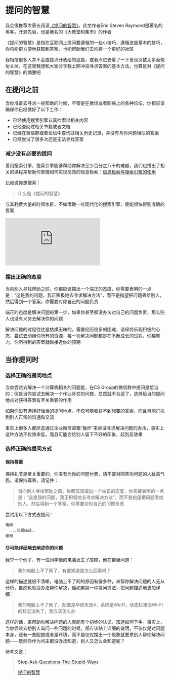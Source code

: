 # 提问的智慧

我会很推荐大家去阅读[《提问的智慧》](提问的智慧)，此文作者Eric Steven Raymond是著名的黑客，开源先驱，也是著名的《大教堂和集市》的作者

《提问的智慧》是指在互联网上提问要遵循的一些小技巧，遵循这些基本的技巧，你将能更方便地获取到答案，也能帮助我们去构建一个更好的社区

我相信很多人并不会直接点开我给的连接，或者点进去看了一下发现页数太多而匆匆关掉，在这里我想和大家分享我上网冲浪寻求答案的基本方法，也算是对《提问的智慧》的摘要吧

## 在提问之前

当你准备去寻求一些帮助的时候，不管是在微信或者网络上的各种论坛，你都应该确保你已经做好了以下工作：

- 已经使用搜索引擎认真检索过相关内容
- 已经查阅过相关书籍或者文档
- 已经在微信群或者论坛中查询过相关历史记录，并没有与你问题相似的答案
- 已经尝试了很多次还是无法寻找答案

### 减少没有必要的提问

善用搜索引擎，搜索引擎能够帮助你解决至少百分之八十的难题，我们也推出了相关的课程来帮助你掌握如何实现高效的信息检索：[信息检索与搜索引擎的使用](/信息检索与搜索引擎的使用)

比如说你想搜索：
> 什么是《提问的智慧》

与其耗费大量的时间水群，不如借助一些现代化的搜索引擎，便能很快得到准确的答案

![image](https://pic.juniortree.com/app/hide.php?key=bHh0eU9UWXZSdVFuaTNYdDY1MEV1NldmMVdlcDcwbmZsZz09)

### 摆出正确的态度

当向别人寻找帮助之前，你都应该摆出一个端正的态度，你需要表明的一点是：“这是我的问题，我正积极地去寻求解决方法”，而不是指望把问题丢给别人，然后得到一个答案，你需要对你自己的问题负责

端正的态度是解决问题的第一步，如果你甚至都没办法对自己的问题负责，那么别人也没有义务去解决你的问题

解决问题的过程往往是枯燥无味的，需要经历很多的困难，请保持乐观积极的心态，尝试去动用你所有的资源，每一次解决问题都是在不断成长的过程，你越努力，你所得到的答案就越接近你的预期

## 当你提问时

### 选择正确的提问地点

当你尝试去解决一个计算机相关的问题是，在CS Group的微信群中提问是恰当的；但是当你尝试去解决一个作业补交的问题，显然就不合适了，选择恰当的提问地点对获得答案有至关重要的作用

如果你没有选择好恰当的提问地点，不仅可能收获不到想要的答案，而且可能打扰到别人正常的沟通和交流

事实上很多人都厌恶通过企业微信邮箱“轰炸”来尝试寻求解决问题的办法，事实上这种方法不仅效率低，而且可能会给别人留下不好的印象，起到反效果

### 选择正确的提问方式

#### 保持尊重

保持礼节是至关重要的，你没有为你的问题付费，请不要对回答你问题的人趾高气扬，请保持尊重，请记住：

> 当向别人寻找帮助之前，你都应该摆出一个端正的态度，你需要表明的一点是：“这是我的问题，我正积极地去寻求解决方法”，而不是指望把问题丢给别人，然后得到一个答案，你需要对你自己的问题负责

尝试用以下方式去提问：

```
请问
  ...问题描述..
谢谢
```

#### 尽可能详细地去阐述你的问题

我举一个例子，有一位同学他的电脑发生了故障，他在群里问道：

> 我的电脑上不了网了，有谁知道是怎么回事吗？

这样的描述就很不清晰，电脑上不了网的原因有很多种，来帮你解决问题的人无从分析，自然也就没办法帮你解决，但如果换一种提问方法，把问题描述地更加详细：

> 我的电脑上不了网了，配置是华硕天选4，系统是Win11，状态栏里面Wi-Fi的标志消失了，我应该怎么办

这样的话，来帮助你解决问题的人就能有个初步的认识，知道如何下手。事实上，当你尝试去想别人询问一些问题的时候，都应该贴上详细的说明，不仅仅是对问题本身，还有一些配置或者是环境，而不是仅仅摆出一个现象就要求别人帮你解决问题——既然你作为问主都没办法知道，别人又怎么会知道呢？

参考文章：
> [Stop-Ask-Questions-The-Stupid-Ways](https://github.com/tangx/Stop-Ask-Questions-The-Stupid-Ways)
>
> [提问的智慧](https://github.com/ryanhanwu/How-To-Ask-Questions-The-Smart-Way/blob/main/README-zh_CN.md)